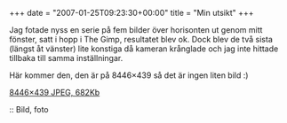 +++
date = "2007-01-25T09:23:30+00:00"
title = "Min utsikt"
+++

Jag fotade nyss en serie på fem bilder över horisonten ut genom mitt fönster, satt i hopp i The Gimp, resultatet blev ok. Dock blev de två sista (längst åt vänster) lite konstiga då kameran krånglade och jag inte hittade tillbaka till samma inställningar.

Här kommer den, den är på 8446&#215;439 så det är ingen liten bild :) 

<a class="imagelink" href="http://cdn.junkpile.se/2007/01/utsikt.jpg" title="Min utsikt Jan 2007">8446&#215;439 JPEG, 682Kb</a>

:: Bild, foto

<small></small>
